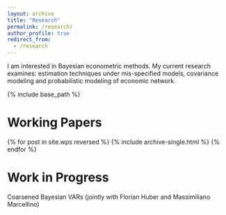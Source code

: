 ```yaml
---
layout: archive
title: "Research"
permalink: /research/
author_profile: true
redirect_from:
  - /research
---
```


I am interested in Bayesian econometric methods. My current research examines:
estimation techniques under mis-specified models, covariance modeling and
probabilistic modeling of economic network.

{% include base_path %}

# Working Papers
{% for post in site.wps reversed %}
  {% include archive-single.html %}
{% endfor %}

# Work in Progress

Coarsened Bayesian VARs (jointly with Florian Huber and Massimiliano Marcellino)